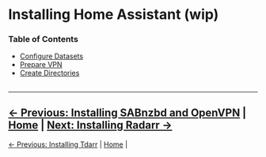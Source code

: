 # Installing Home Assistant (wip)

### Table of Contents
- [Configure Datasets](#configure-datasets)
- [Prepare VPN](#prepare-vpn)
- [Create Directories](#create-directories)

##

---
[&larr; Previous: Installing SABnzbd and OpenVPN](3.%20Installing%20SABnzbd%20&%20VPN.md) | [Home](README.md) | [Next: Installing Radarr &rarr;](5.%20Installing%20Radarr.md)
---
[&larr; Previous: Installing Tdarr](9.%20Installing%20Tdarr.md) | [Home](README.md) |
